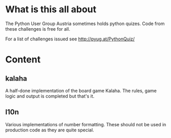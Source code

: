 What is this all about
======================

The Python User Group Austria sometimes holds python quizes. 
Code from these challenges is free for all.

For a list of challenges issued see http://pyug.at/PythonQuiz/

Content
=======

kalaha
------

A half-done implementation of the board game Kalaha. The rules, 
game logic and output is completed but that's it.

l10n
----

Various implementations of number formatting.
These should not be used in production code as they are quite special.
